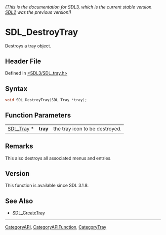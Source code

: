 ###### (This is the documentation for SDL3, which is the current stable version. [SDL2](https://wiki.libsdl.org/SDL2/) was the previous version!)
# SDL_DestroyTray

Destroys a tray object.

## Header File

Defined in [<SDL3/SDL_tray.h>](https://github.com/libsdl-org/SDL/blob/main/include/SDL3/SDL_tray.h)

## Syntax

```c
void SDL_DestroyTray(SDL_Tray *tray);
```

## Function Parameters

|                        |          |                                |
| ---------------------- | -------- | ------------------------------ |
| [SDL_Tray](SDL_Tray) * | **tray** | the tray icon to be destroyed. |

## Remarks

This also destroys all associated menus and entries.

## Version

This function is available since SDL 3.1.8.

## See Also

- [SDL_CreateTray](SDL_CreateTray)

----
[CategoryAPI](CategoryAPI), [CategoryAPIFunction](CategoryAPIFunction), [CategoryTray](CategoryTray)

